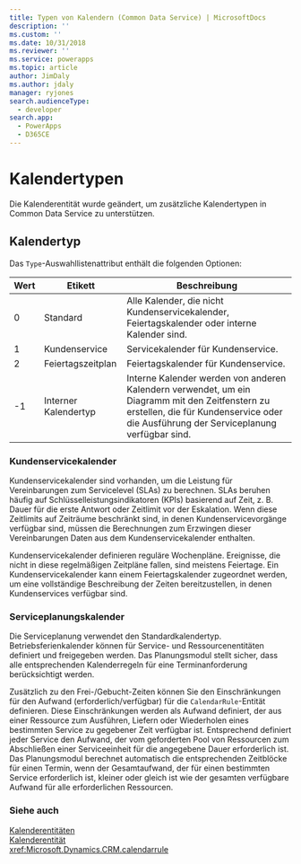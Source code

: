 ```yaml
---
title: Typen von Kalendern (Common Data Service) | MicrosoftDocs
description: ''
ms.custom: ''
ms.date: 10/31/2018
ms.reviewer: ''
ms.service: powerapps
ms.topic: article
author: JimDaly
ms.author: jdaly
manager: ryjones
search.audienceType:
  - developer
search.app:
  - PowerApps
  - D365CE
---
```

# <a name="types-of-calendars"></a>Kalendertypen

Die Kalenderentität wurde geändert, um zusätzliche Kalendertypen in Common Data Service zu unterstützen.  
  
## <a name="calendar-type"></a>Kalendertyp  
 Das `Type`-Auswahllistenattribut enthält die folgenden Optionen:  
  
|Wert|Etikett|Beschreibung|  
|-----------|-----------|-----------------|  
|0|Standard|Alle Kalender, die nicht Kundenservicekalender, Feiertagskalender oder interne Kalender sind.|  
|1|Kundenservice|Servicekalender für Kundenservice.|  
|2|Feiertagszeitplan|Feiertagskalender für Kundenservice.|  
|-1|Interner Kalendertyp|Interne Kalender werden von anderen Kalendern verwendet, um ein Diagramm mit den Zeitfenstern zu erstellen, die für Kundenservice oder die Ausführung der Serviceplanung verfügbar sind.|  
  
### <a name="customer-service-calendars"></a>Kundenservicekalender  
 Kundenservicekalender sind vorhanden, um die Leistung für Vereinbarungen zum Servicelevel (SLAs) zu berechnen. SLAs beruhen häufig auf Schlüsselleistungsindikatoren (KPIs) basierend auf Zeit, z. B. Dauer für die erste Antwort oder Zeitlimit vor der Eskalation. Wenn diese Zeitlimits auf Zeiträume beschränkt sind, in denen Kundenservicevorgänge verfügbar sind, müssen die Berechnungen zum Erzwingen dieser Vereinbarungen Daten aus dem Kundenservicekalender enthalten.  
  
 Kundenservicekalender definieren reguläre Wochenpläne. Ereignisse, die nicht in diese regelmäßigen Zeitpläne fallen, sind meistens Feiertage. Ein Kundenservicekalender kann einem Feiertagskalender zugeordnet werden, um eine vollständige Beschreibung der Zeiten bereitzustellen, in denen Kundenservices verfügbar sind.  
  
### <a name="service-scheduling-calendars"></a>Serviceplanungskalender  
 Die Serviceplanung verwendet den Standardkalendertyp. Betriebsferienkalender können für Service- und Ressourcenentitäten definiert und freigegeben werden. Das Planungsmodul stellt sicher, dass alle entsprechenden Kalenderregeln für eine Terminanforderung berücksichtigt werden.  
  
 Zusätzlich zu den Frei-/Gebucht-Zeiten können Sie den Einschränkungen für den Aufwand (erforderlich/verfügbar) für die `CalendarRule`-Entität definieren. Diese Einschränkungen werden als Aufwand definiert, der aus einer Ressource zum Ausführen, Liefern oder Wiederholen eines bestimmten Service zu gegebener Zeit verfügbar ist. Entsprechend definiert jeder Service den Aufwand, der vom geforderten Pool von Ressourcen zum Abschließen einer Serviceeinheit für die angegebene Dauer erforderlich ist. Das Planungsmodul berechnet automatisch die entsprechenden Zeitblöcke für einen Termin, wenn der Gesamtaufwand, der für einen bestimmten Service erforderlich ist, kleiner oder gleich ist wie der gesamten verfügbare Aufwand für alle erforderlichen Ressourcen.  
  
### <a name="see-also"></a>Siehe auch  
 [Kalenderentitäten](calendar-entities.md)   
 [Kalenderentität](reference/entities/calendar.md)   
 <xref:Microsoft.Dynamics.CRM.calendarrule>